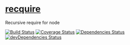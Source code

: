 [recquire](http://aureooms.github.io/recquire)
========

Recursive require for node

[![Build Status](https://drone.io/github.com/aureooms/recquire/status.png)](https://drone.io/github.com/aureooms/recquire/latest)
[![Coverage Status](https://coveralls.io/repos/aureooms/recquire/badge.png)](https://coveralls.io/r/aureooms/recquire)
[![Dependencies Status](https://david-dm.org/aureooms/recquire.png)](https://david-dm.org/aureooms/recquire#info=dependencies)
[![devDependencies Status](https://david-dm.org/aureooms/recquire/dev-status.png)](https://david-dm.org/aureooms/recquire#info=devDependencies)
